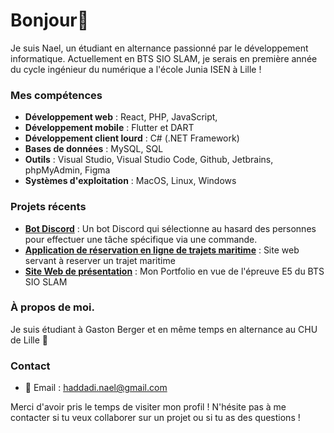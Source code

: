 # Bonjour👋

Je suis Nael,  un étudiant en alternance passionné par le développement informatique. Actuellement en BTS SIO SLAM, je serais en première année du cycle ingénieur du numérique a l'école Junia ISEN à Lille ! 

### Mes compétences

- **Développement web** : React, PHP, JavaScript, 
- **Développement mobile** : Flutter et DART
- **Développement client lourd** : C# (.NET Framework)
- **Bases de données** : MySQL, SQL
- **Outils** : Visual Studio, Visual Studio Code, Github, Jetbrains, phpMyAdmin, Figma 
- **Systèmes d'exploitation** : MacOS, Linux, Windows

### Projets récents

- **[Bot Discord](https://github.com/Xonodeh/BotDiscord)** : Un bot Discord qui sélectionne au hasard des personnes pour effectuer une tâche spécifique via une commande.
- **[Application de réservation en ligne de trajets maritime](https://github.com/Xonodeh/MarieTeam)** : Site web servant à reserver un trajet maritime 
- **[Site Web de présentation](https://github.com/Xonodeh/MarieTeam)** : Mon Portfolio en vue de l'épreuve E5 du BTS SIO SLAM

### À propos de moi.
Je suis étudiant à Gaston Berger et en même temps en alternance au CHU de Lille 👋

### Contact

- 📧 Email : [haddadi.nael@gmail.com](mailto:haddadi.nael@gmail.com)

Merci d'avoir pris le temps de visiter mon profil !
N'hésite pas à me contacter si tu veux collaborer sur un projet ou si tu as des questions !

